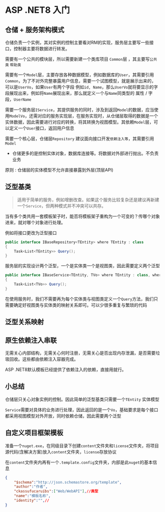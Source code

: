 # ASP .NET8 入门

## 仓储 + 服务架构模式

仓储负责一个实例，其对实例的控制主要看对RM的实现，服务层主要写一些接口，控制器主要将数据进行转发。

需要有一个公共的模块层，所以需要新建一个类库项目 `Common`层 ，其主要写`公共类` `帮助类` 

需要有一个`Model`层，主要存放各种数据模型，例如数据库的`User`，其需要引用`Common`，为了不对外完整暴露用户信息，需要一个试图模型，就是展示出来的，可以是`UserVo`，如果`User`有两个字段 例如`id, Name`，那么`UserVo`就将要显示的字段展现出来，例如将`Name`展现出来，那么就定义一个与`Name`同类型的 属性 / 字段，`UserName`

需要一个服务层`IService`，其提供服务的同时，涉及到返回`Model`的数据，应当使用`ModelVo`，还需对应的服务实现层，在服务实现时，从仓储层取得的数据是一个实体数据，因此需要进行对应的转换，将其转换为视图模型。其依赖`Model`层，可以定义一个`User`接口，返回用户信息

需要一个核心层，仓储层`Repository` 建议面向接口开发`依赖注入等`，其需要引用`Model`

- 仓储更多的是控制实体对象，数据库连接等。将数据对外部进行抛出。不负责业务

原则 : 仓储层的实体模型不允许直接暴露到外层(顶层API)





## 泛型基类

> 适用于简单的服务，例如增删改查。如果这个服务比较复杂还是建议再新建一个`Service`，但两种模式并不冲突可以共存。

​	当有多个类共用一套模板架子时，能否将模板架子重构为一个可变的？传哪个对象进来，就对哪个对象进行处理。

例如将接口更改为泛型接口

```cs
public interface IBaseRepository<TEntity> where TEntity : class
{
	Task<List<TEntity>> Query();
}
```

​	服务层的实现设计两个泛型，一个是实体类一个是视图类，因此需要定义两个泛型

```cs
public interface IBaseService<TEntity, TVo> where TEntity : class, where TVo : class
{
    Task<List<TVo>> Query();
}
```

在使用服务时，我们不需要再为每个实体类与视图类定义一个`Query`方法，我们只需要确定好视图类与实体类的映射关系即可。可以少很多重复与繁琐的代码



## 泛型关系映射



## 原生依赖注入串联

无需关心内部结构，无需关心何时注册，无需关心是否出现内存泄漏，是否需要垃圾回收。这些都由依赖注入容器完成。

ASP .NET8默认模板已经提供了依赖注入的依赖，直接用就行。



## 小总结

仓储层只关心对象实例的控制。因此简单的泛型基类只需要一个`TEntity` 实体模型

`Service`需要对具体的业务进行处理，因此返回的是一个`Vo`，基础要求是每个接口都采用视图模型对外开放，同时依赖仓储，因此需要两个泛型



## 自定义项目框架模板

准备一个`nuget.exe`，在同级目录下创建`content`文件夹和`license`文件夹，将项目源代码(含解决方案)放入`content`文件夹，`license`存放协议

在`content`文件夹内再有一个`.template.config`文件夹，内部是此`nuget`的基本信息

```json
{
    "$schema":"http://json.schemastore.org/template",
    "author":"作者",
    "ckassufucaruibs":["Web/WebAPI"],//类型
    "name":"模板名称",
    "identity":"",//
}
```

